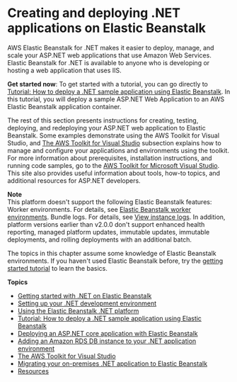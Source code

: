 # Creating and deploying \.NET applications on Elastic Beanstalk<a name="create_deploy_NET"></a>

AWS Elastic Beanstalk for \.NET makes it easier to deploy, manage, and scale your ASP\.NET web applications that use Amazon Web Services\. Elastic Beanstalk for \.NET is available to anyone who is developing or hosting a web application that uses IIS\.

**Get started now**: To get started with a tutorial, you can go directly to [Tutorial: How to deploy a \.NET sample application using Elastic Beanstalk](create_deploy_NET.quickstart.md)\. In this tutorial, you will deploy a sample ASP\.NET Web Application to an AWS Elastic Beanstalk application container\.

The rest of this section presents instructions for creating, testing, deploying, and redeploying your ASP\.NET web application to Elastic Beanstalk\. Some examples demonstrate using the AWS Toolkit for Visual Studio, and [The AWS Toolkit for Visual Studio](dotnet-toolkit.md) subsection explains how to manage and configure your applications and environments using the toolkit\. For more information about prerequisites, installation instructions, and running code samples, go to the [AWS Toolkit for Microsoft Visual Studio](https://aws.amazon.com/visualstudio/)\. This site also provides useful information about tools, how\-to topics, and additional resources for ASP\.NET developers\.

**Note**  
This platform doesn't support the following Elastic Beanstalk features:  
Worker environments\. For details, see [Elastic Beanstalk worker environments](using-features-managing-env-tiers.md)\.
Bundle logs\. For details, see [View instance logs](using-features.logging.md)\.
In addition, platform versions earlier than v2\.0\.0 don't support enhanced health reporting, managed platform updates, immutable updates, immutable deployments, and rolling deployments with an additional batch\.

The topics in this chapter assume some knowledge of Elastic Beanstalk environments\. If you haven't used Elastic Beanstalk before, try the [getting started tutorial](GettingStarted.md) to learn the basics\.

**Topics**
+ [Getting started with \.NET on Elastic Beanstalk](dotnet-getstarted.md)
+ [Setting up your \.NET development environment](dotnet-devenv.md)
+ [Using the Elastic Beanstalk \.NET platform](create_deploy_NET.container.console.md)
+ [Tutorial: How to deploy a \.NET sample application using Elastic Beanstalk](create_deploy_NET.quickstart.md)
+ [Deploying an ASP\.NET core application with Elastic Beanstalk](dotnet-core-tutorial.md)
+ [Adding an Amazon RDS DB instance to your \.NET application environment](create_deploy_NET.rds.md)
+ [The AWS Toolkit for Visual Studio](dotnet-toolkit.md)
+ [Migrating your on\-premises \.NET application to Elastic Beanstalk](dotnet-onpremmigration.md)
+ [Resources](create_deploy_NET.resources.md)